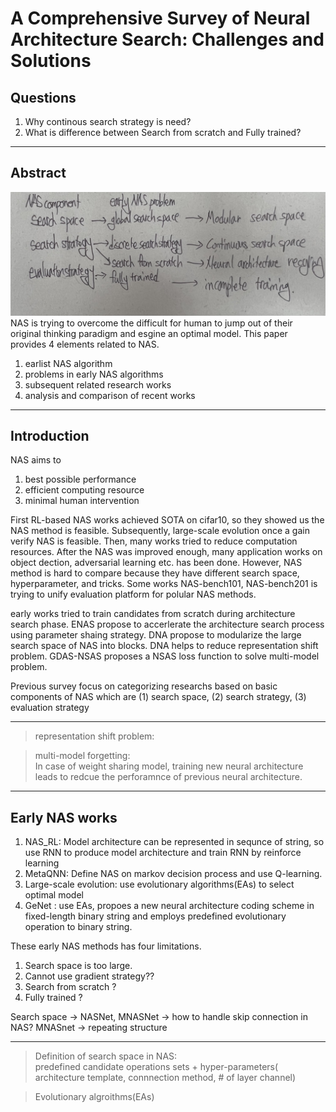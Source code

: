 # A Comprehensive Survey of Neural Architecture Search: Challenges and Solutions

## Questions
1. Why continous search strategy is need?
2. What is difference between Search from scratch and Fully trained?




---

## Abstract
![overview](images/overview.jpg)
NAS is trying to overcome the difficult for human to jump out of their original thinking paradigm and esgine an optimal model.
This paper provides 4 elements related to NAS.
1. earlist NAS algorithm
2. problems in early NAS algorithms
3. subsequent related research works
4. analysis and comparison of recent works

---

## Introduction

NAS aims to 
1. best possible performance
2. efficient computing resource
3. minimal human intervention

First RL-based NAS works achieved SOTA on cifar10, so they showed us the NAS method is feasible.
Subsequently, large-scale evolution once a gain verify NAS is feasible.
Then, many works tried to reduce computation resources.
After the NAS was improved enough, many application works on object dection, adversarial learning etc. has been done.
However, NAS method is hard to compare because they have different search space, hyperparameter, and tricks.
Some works NAS-bench101, NAS-bench201 is trying to unify evaluation platform for polular NAS methods.

early works tried to train candidates from scratch during architecture search phase.
ENAS propose to accerlerate the architecture search process using parameter shaing strategy.
DNA propose to modularize the large search space of NAS into blocks. DNA helps to reduce representation shift problem. 
GDAS-NSAS proposes a NSAS loss function to solve multi-model problem.

Previous survey focus on categorizing researchs based on basic components of NAS which are (1) search space, (2) search strategy, (3) evaluation strategy

---

> representation shift problem:

> multi-model forgetting: \
> In case of weight sharing model, training new neural architecture leads to redcue the perforamnce of previous neural architecture.

---



## Early NAS works
1. NAS_RL: Model architecture can be represented in sequnce of string, so use RNN to produce model architecture and train RNN by reinforce learning
2. MetaQNN: Define NAS on markov decision process and use Q-learning.
3. Large-scale evolution: use evolutionary algorithms(EAs) to select optimal model
4. GeNet : use EAs, propoes a new neural architecture coding scheme in fixed-length binary string and employs predefined evolutionary operation to binary string.

These early NAS methods has four limitations.
1. Search space is too large.
2. Cannot use gradient strategy??
3. Search from scratch ?
4. Fully trained ?

Search space -> NASNet, MNASNet -> how to handle skip connection in NAS? 
MNASnet -> repeating structure


---
> Definition of search space  in NAS: \
> predefined candidate operations sets + hyper-parameters( architecture template, connnection method, # of layer channel)

> Evolutionary algroithms(EAs)

